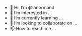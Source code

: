 - 👋 Hi, I’m @ianormand
- 👀 I’m interested in ...
- 🌱 I’m currently learning ...
- 💞️ I’m looking to collaborate on ...
- 📫 How to reach me ...

<!---
ianormand/ianormand is a ✨ special ✨ repository because its `README.md` (this file) appears on your GitHub profile.
You can click the Preview link to take a look at your changes.
--->
